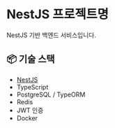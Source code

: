 # NestJS 프로젝트명

NestJS 기반 백엔드 서비스입니다.

## 📦 기술 스택

- [NestJS](https://nestjs.com/)
- TypeScript
- PostgreSQL / TypeORM
- Redis
- JWT 인증
- Docker
